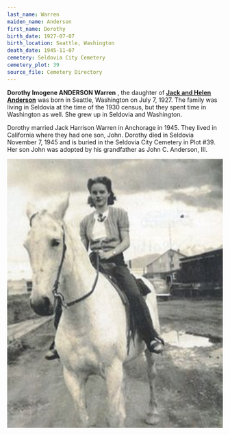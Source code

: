 ```yaml
---
last_name: Warren
maiden_name: Anderson
first_name: Dorothy
birth_date: 1927-07-07
birth_location: Seattle, Washington
death_date: 1945-11-07
cemetery: Seldovia City Cemetery
cemetery_plot: 39
source_file: Cemetery Directory
---
```

**Dorothy Imogene ANDERSON Warren** , the daughter of [**Jack and Helen Anderson**](./Anderson_Jack_Conrad_Sr.md) was born in Seattle, Washington on July 7, 1927.  The family was living in Seldovia at the time of the 1930 census, but they spent time in Washington as well. She grew up in Seldovia and Washington.  

Dorothy married Jack Harrison Warren in Anchorage in 1945. They lived in California where they had one son, John. Dorothy died in Seldovia November 7, 1945 and is buried in the Seldovia City Cemetery in Plot #39. Her son John was adopted by his grandfather as John C. Anderson, III.

![](../assets/images/Dorothy%20on%20horseback.jpg)
